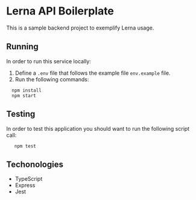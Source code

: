 # Lerna API Boilerplate

This is a sample backend project to exemplify Lerna usage. 

## Running 

In order to run this service locally: 

1. Define a `.env` file that follows the example file `env.example` file.
2. Run the following commands:

```(bash)
  npm install
  npm start
```

## Testing

In order to test this application you should want to run the following script call:

```(bash)
   npm test
```

## Techonologies
- TypeScript
- Express
- Jest


